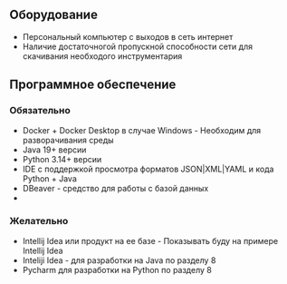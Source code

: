 ## Оборудование
- Персональный компьютер с выходов в сеть интернет
- Наличие достаточногой пропускной способности сети для скачивания необходого инструментария

## Программное обеспечение
### Обязательно
- Docker + Docker Desktop в случае Windows - Необходим для разворачивания среды
- Java 19+ версии
- Python 3.14+ версии
- IDE с поддержкой просмотра форматов JSON|XML|YAML и кода Python + Java
- DBeaver - средство для работы с базой данных
- 
### Желательно
- Intellij Idea или продукт на ее базе - Показывать буду на примере Intellij Idea
- Inteliji Idea - для разработки на Java по разделу 8
- Pycharm для разработки на Python по разделу 8
